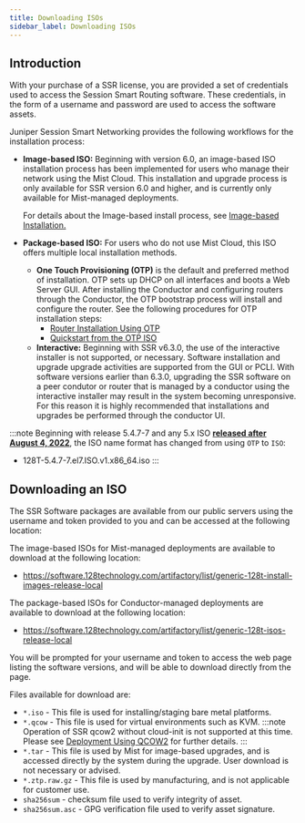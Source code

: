 ```yaml
---
title: Downloading ISOs
sidebar_label: Downloading ISOs
---
```


## Introduction

With your purchase of a SSR license, you are provided a set of credentials used to access the Session Smart Routing software. These credentials, in the form of a username and password are used to access the software assets.

Juniper Session Smart Networking provides the following workflows for the installation process:

- **Image-based ISO:** Beginning with version 6.0, an image-based ISO installation process has been implemented for users who manage their network using the Mist Cloud. This installation and upgrade process is only available for SSR version 6.0 and higher, and is currently only available for Mist-managed deployments.

  For details about the Image-based install process, see [Image-based Installation.](intro_installation_image.md) 

- **Package-based ISO:** For users who do not use Mist Cloud, this ISO offers multiple local installation methods.
  - **One Touch Provisioning (OTP)** is the default and preferred method of installation. OTP sets up DHCP on all interfaces and boots a Web Server GUI. After installing the Conductor and configuring routers through the Conductor, the OTP bootstrap process will install and configure the router. See the following procedures for OTP installation steps: 
    - [Router Installation Using OTP](intro_otp_iso_install.mdx)
    - [Quickstart from the OTP ISO](intro_install_quickstart_otpiso.md)
  - **Interactive:** Beginning with SSR v6.3.0, the use of the interactive installer is not supported, or necessary. Software installation and upgrade upgrade activities are supported from the GUI or PCLI. With software versions earlier than 6.3.0, upgrading the SSR software on a peer condutor or router that is managed by a conductor using the interactive installer may result in the system becoming unresponsive. For this reason it is highly recommended that installations and upgrades be performed through the conductor UI.

:::note
Beginning with release 5.4.7-7 and any 5.x ISO [**released after August 4, 2022**](about_releases.mdx#all-releases---limited-general-availability-and-out-of-support), the ISO name format has changed from using `OTP` to `ISO`:

- 128T-5.4.7-7.el7.ISO.v1.x86_64.iso
:::

## Downloading an ISO

The SSR Software packages are available from our public servers using the username and token provided to you and can be accessed at the following location:

The image-based ISOs for Mist-managed deployments are available to download at the following location:

<!-- markdown-link-check-disable-next-line -->
- https://software.128technology.com/artifactory/list/generic-128t-install-images-release-local

The package-based ISOs for Conductor-managed deployments are available to download at the following location:

<!-- markdown-link-check-disable-next-line -->
- https://software.128technology.com/artifactory/list/generic-128t-isos-release-local

You will be prompted for your username and token to access the web page listing the software versions, and will be able to download directly from the page.


Files available for download are:

- `*.iso` - This file is used for installing/staging bare metal platforms.
- `*.qcow` - This file is used for virtual environments such as KVM.
:::note
Operation of SSR qcow2 without cloud-init is not supported at this time. Please see 
[Deployment Using QCOW2](https://www.juniper.net/documentation/us/en/software/session-smart-router/docs/install_qcow2_deployment/) for further details.
:::
- `*.tar` - This file is used by Mist for image-based upgrades, and is accessed directly by the system during the upgrade. User download is not necessary or advised.
- `*.ztp.raw.gz` - This file is used by manufacturing, and is not applicable for customer use. 
- `sha256sum` - checksum file used to verify integrity of asset.
- `sha256sum.asc` - GPG verification file used to verify asset signature.

